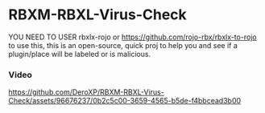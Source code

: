 # RBXM-RBXL-Virus-Check
YOU NEED TO USER rbxlx-rojo or https://github.com/rojo-rbx/rbxlx-to-rojo to use this, this is an open-source, quick proj to help you and see if a plugin/place will be labeled or is malicious.

### Video


https://github.com/DeroXP/RBXM-RBXL-Virus-Check/assets/96676237/0b2c5c00-3659-4565-b5de-f4bbcead3b00

